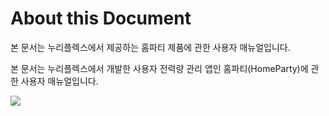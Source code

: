 # About this Document

본 문서는 누리플렉스에서 제공하는 홈파티 제품에 관한 사용자 매뉴얼입니다.

본 문서는 누리플렉스에서 개발한 사용자 전력량 관리 앱인 홈파티(HomeParty)에 관한 사용자 매뉴얼입니다. 

![](<.gitbook/assets/그림3 (1).png>)

